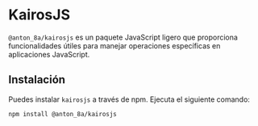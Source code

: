 # KairosJS

`@anton_8a/kairosjs` es un paquete JavaScript ligero que proporciona funcionalidades útiles para manejar operaciones específicas en aplicaciones JavaScript.

## Instalación

Puedes instalar `kairosjs` a través de npm. Ejecuta el siguiente comando:

```bash
npm install @anton_8a/kairosjs
